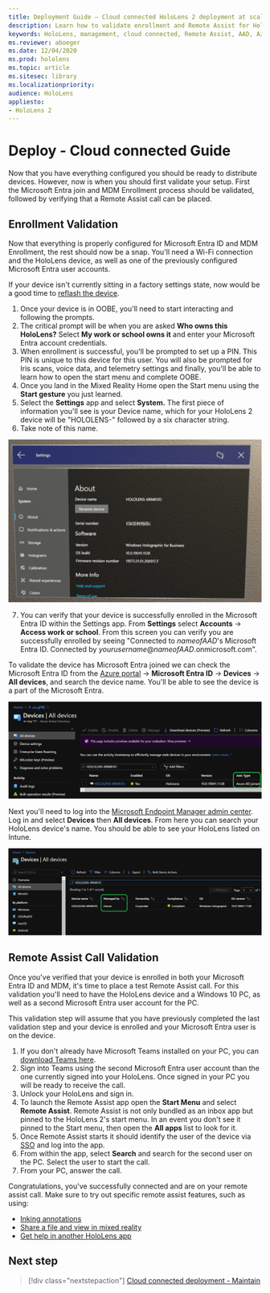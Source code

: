 ```yaml
---
title: Deployment Guide – Cloud connected HoloLens 2 deployment at scale with Remote Assist - Deploy
description: Learn how to validate enrollment and Remote Assist for HoloLens devices over a Cloud Connected network.
keywords: HoloLens, management, cloud connected, Remote Assist, AAD, Azure AD, MDM, Mobile Device Management
ms.reviewer: aboeger
ms.date: 12/04/2020
ms.prod: hololens
ms.topic: article
ms.sitesec: library
ms.localizationpriority:
audience: HoloLens
appliesto:
- HoloLens 2
---
```


# Deploy - Cloud connected Guide

Now that you have everything configured you should be ready to distribute devices. However, now is when you should first validate your setup. First the Microsoft Entra join and MDM Enrollment process should be validated, followed by verifying that a Remote Assist call can be placed.

## Enrollment Validation

Now that everything is properly configured for Microsoft Entra ID and MDM Enrollment, the rest should now be a snap. You&#39;ll need a Wi-Fi connection and the HoloLens device, as well as one of the previously configured Microsoft Entra user accounts.

If your device isn&#39;t currently sitting in a factory settings state, now would be a good time to [reflash the device](/hololens/hololens-recovery#clean-reflash-the-device).

1. Once your device is in OOBE, you&#39;ll need to start interacting and following the prompts. 
1. The critical prompt will be when you are asked **Who owns this HoloLens?** Select **My work or school owns it** and enter your Microsoft Entra account credentials.
1. When enrollment is successful, you&#39;ll be prompted to set up a PIN. This PIN is unique to this device for this user. You will also be prompted for Iris scans, voice data, and telemetry settings and finally, you&#39;ll be able to learn how to open the start menu and complete OOBE.
1. Once you land in the Mixed Reality Home open the Start menu using the **Start gesture** you just learned.
1. Select the **Settings** app and select **System.** The first piece of information you&#39;ll see is your Device name, which for your HoloLens 2 device will be &quot;HOLOLENS-&quot; followed by a six character string.
1. Take note of this name.

![HoloLens 2 Settings - About.](./images/hololens2-settings-about.jpg)

7. You can verify that your device is successfully enrolled in the Microsoft Entra ID within the Settings app. From **Settings** select **Accounts** -> **Access work or school**. From this screen you can verify you are successfully enrolled by seeing &quot;Connected to _nameofAAD_&#39;s Microsoft Entra ID. Connected by _yourusername_@_nameofAAD_.onmicrosoft.com&quot;.


To validate the device has Microsoft Entra joined we can check the Microsoft Entra ID from the [Azure portal](https://portal.azure.com/#home) -> **Microsoft Entra ID** -> **Devices** -> **All devices**, and search the device name. You'll be able to see the device is a part of the Microsoft Entra.


![Microsoft Entra ID - Device.](./images/aad-enrollment.png)

Next you&#39;ll need to log into the [Microsoft Endpoint Manager admin center](https://endpoint.microsoft.com/#home). Log in and select **Devices** then **All devices**. From here you can search your HoloLens device&#39;s name. You should be able to see your HoloLens listed on Intune.

![Intune - Device.](./images/endpoint-all-devices-enrolled.png)

## Remote Assist Call Validation

Once you&#39;ve verified that your device is enrolled in both your Microsoft Entra ID and MDM, it&#39;s time to place a test Remote Assist call. For this validation you&#39;ll need to have the HoloLens device and a Windows 10 PC, as well as a second Microsoft Entra user account for the PC.

This validation step will assume that you have previously completed the last validation step and your device is enrolled and your Microsoft Entra user is on the device.


1. If you don't already have Microsoft Teams installed on your PC, you can [download Teams here](https://www.microsoft.com/microsoft-365/microsoft-teams/download-app).
2. Sign into Teams using the second  Microsoft Entra user account than the one currently signed into your HoloLens. Once signed in your PC you will be ready to receive the call.
3. Unlock your HoloLens and sign in.
4. To launch the Remote Assist app open the **Start Menu** and select **Remote Assist**. Remote Assist is not only bundled as an inbox app but pinned to the HoloLens 2&#39;s start menu. In an event you don&#39;t see it pinned to the Start menu, then open the **All apps** list to look for it.
5. Once Remote Assist starts it should identify the user of the device via [SSO](/azure/active-directory/manage-apps/what-is-single-sign-on) and log into the app.
6. From within the app, select **Search** and search for the second user on the PC. Select the user to start the call.
7. From your PC, answer the call.

Congratulations, you&#39;ve successfully connected and are on your remote assist call. Make sure to try out specific remote assist features, such as using:

- [Inking annotations](/dynamics365/mixed-reality/remote-assist/add-annotations-hololens)
- [Share a file and view in mixed reality](/dynamics365/mixed-reality/remote-assist/display-save-files)
- [Get help in another HoloLens app](/dynamics365/mixed-reality/remote-assist/get-help-hololens-app-hololens)

## Next step

> [!div class="nextstepaction"]
> [Cloud connected deployment - Maintain](hololens2-cloud-connected-maintain.md)
